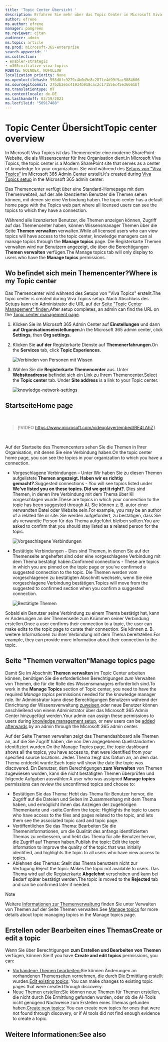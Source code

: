 ```yaml
---
title: 'Topic Center Übersicht '
description: Erfahren Sie mehr über das Topic Center in Microsoft Viva Topics.
author: efrene
ms.author: efrene
manager: pamgreen
ms.reviewer: cjtan
audience: admin
ms.topic: article
ms.prod: microsoft-365-enterprise
search.appverid: ''
ms.collection:
- enabler-strategic
- m365initiative-viva-topics
ROBOTS: NOINDEX, NOFOLLOW
localization_priority: None
ms.openlocfilehash: 558d0fc9279c4b0d9e8c287fe4d99f5ac5884606
ms.sourcegitcommit: 27b2b2e5c41934b918cac2c171556c45e36661bf
ms.translationtype: MT
ms.contentlocale: de-DE
ms.lasthandoff: 03/19/2021
ms.locfileid: "50917488"
---
```

# <a name="topic-center-overview"></a><span data-ttu-id="47f37-103">Topic Center Übersicht</span><span class="sxs-lookup"><span data-stu-id="47f37-103">Topic center overview</span></span>


<span data-ttu-id="47f37-104">In Microsoft Viva Topics ist das Themencenter eine moderne SharePoint-Website, die als Wissenscenter für Ihre Organisation dient.</span><span class="sxs-lookup"><span data-stu-id="47f37-104">In Microsoft Viva Topics, the topic center is a Modern SharePoint site that serves as a center of knowledge for your organization.</span></span> <span data-ttu-id="47f37-105">Sie wird während des [Setups von "Viva Topics"](set-up-topic-experiences.md) im Microsoft 365 Admin Center erstellt.</span><span class="sxs-lookup"><span data-stu-id="47f37-105">It's created during [Viva Topics setup](set-up-topic-experiences.md) in the Microsoft 365 admin center.</span></span>

<span data-ttu-id="47f37-106">Das Themencenter verfügt über eine Standard-Homepage mit dem Themenwebteil, auf der alle lizenzierten Benutzer die Themen sehen können, mit denen sie eine Verbindung haben.</span><span class="sxs-lookup"><span data-stu-id="47f37-106">The topic center has a default home page with the Topics web part where all licensed users can see the topics to which they have a connection.</span></span> 

<span data-ttu-id="47f37-107">Während alle lizenzierten Benutzer, die Themen anzeigen können, Zugriff auf das Themencenter haben, können Wissensmanager Themen über die Seite **Themen verwalten** verwalten.</span><span class="sxs-lookup"><span data-stu-id="47f37-107">While all licensed users who can view topics will have access to the topic center, knowledge managers can al manage topics through the **Manage topics** page.</span></span> <span data-ttu-id="47f37-108">Die Registerkarte Themen verwalten wird nur Benutzern angezeigt, die über die Berechtigungen **Themen verwalten** verfügen.</span><span class="sxs-lookup"><span data-stu-id="47f37-108">The Manage topics tab will only display to users who have the **Manage topics** permissions.</span></span> 

## <a name="where-is-my-topic-center"></a><span data-ttu-id="47f37-109">Wo befindet sich mein Themencenter?</span><span class="sxs-lookup"><span data-stu-id="47f37-109">Where is my Topic center</span></span>

<span data-ttu-id="47f37-110">Das Themencenter wird während des Setups von "Viva Topics" erstellt.</span><span class="sxs-lookup"><span data-stu-id="47f37-110">The topic center is created during Viva Topics setup.</span></span> <span data-ttu-id="47f37-111">Nach Abschluss des Setups kann ein Administrator die URL auf der [Seite "Topic Center Management" finden.](./topic-experiences-administration.md#to-access-topics-management-settings)</span><span class="sxs-lookup"><span data-stu-id="47f37-111">After setup completes, an admin can find the URL on the [Topic center management page](./topic-experiences-administration.md#to-access-topics-management-settings).</span></span>


1. <span data-ttu-id="47f37-112">Klicken Sie im Microsoft 365 Admin Center auf **Einstellungen** und dann **auf Organisationseinstellungen.**</span><span class="sxs-lookup"><span data-stu-id="47f37-112">In the Microsoft 365 admin center, click **Settings**, then **Org settings**.</span></span>
2. <span data-ttu-id="47f37-113">Klicken Sie **auf der** Registerkarte Dienste auf **Themenerfahrungen**.</span><span class="sxs-lookup"><span data-stu-id="47f37-113">On the **Services** tab, click **Topic Experiences**.</span></span>

    ![Verbinden von Personen mit Wissen](../media/admin-org-knowledge-options-completed.png) </br>

3. <span data-ttu-id="47f37-115">Wählen Sie die **Registerkarte Themencenter** aus. Unter **Websiteadresse** befindet sich ein Link zu Ihrem Themencenter.</span><span class="sxs-lookup"><span data-stu-id="47f37-115">Select the **Topic center** tab. Under **Site address** is a link to your Topic center.</span></span>

    ![knowledge-network-settings](../media/knowledge-network-settings-topic-center.png) </br>



## <a name="home-page"></a><span data-ttu-id="47f37-117">Startseite</span><span class="sxs-lookup"><span data-stu-id="47f37-117">Home page</span></span>

</br>

> [!VIDEO https://www.microsoft.com/videoplayer/embed/RE4LAhZ]  

</br>


<span data-ttu-id="47f37-118">Auf der Startseite des Themencenters sehen Sie die Themen in Ihrer Organisation, mit denen Sie eine Verbindung haben.</span><span class="sxs-lookup"><span data-stu-id="47f37-118">On the topic center home page, you can see the topics in your organization to which you have a connection.</span></span>

- <span data-ttu-id="47f37-119">Vorgeschlagene Verbindungen – Unter Wir haben Sie zu diesen Themen aufgelistete **Themen angezeigt. Haben wir es richtig gemacht?**.</span><span class="sxs-lookup"><span data-stu-id="47f37-119">Suggested connections - You will see topics listed under **We've listed you on these topics. Did we get it right?**.</span></span> <span data-ttu-id="47f37-120">Dies sind Themen, in denen Ihre Verbindung mit dem Thema über KI vorgeschlagen wurde.</span><span class="sxs-lookup"><span data-stu-id="47f37-120">These are topics in which your connection to the topic has been suggested through AI.</span></span> <span data-ttu-id="47f37-121">Sie können z. B. autor einer verwandten Datei oder Website sein.</span><span class="sxs-lookup"><span data-stu-id="47f37-121">For example, you may be an author of a related file or site.</span></span> <span data-ttu-id="47f37-122">Sie werden aufgefordert, zu bestätigen, dass Sie als verwandte Person für das Thema aufgeführt bleiben sollten.</span><span class="sxs-lookup"><span data-stu-id="47f37-122">You are asked to confirm that you should stay listed as a related person for the topic.</span></span>

   ![Vorgeschlagene Verbindungen](../media/knowledge-management/my-topics.png) </br>
 
- <span data-ttu-id="47f37-124">Bestätigte Verbindungen – Dies sind Themen, in denen Sie auf der Themenseite angeheftet sind oder eine vorgeschlagene Verbindung mit dem Thema bestätigt haben.</span><span class="sxs-lookup"><span data-stu-id="47f37-124">Confirmed connections - These are topics in which you are pinned on the topic page or you've confirmed a suggested connection to the topic.</span></span> <span data-ttu-id="47f37-125">Die Themen werden vom vorgeschlagenen zu bestätigten Abschnitt wechseln, wenn Sie eine vorgeschlagene Verbindung bestätigen.</span><span class="sxs-lookup"><span data-stu-id="47f37-125">Topics will move from the suggested to confirmed section when you confirm a suggested connection.</span></span>
 
   ![Bestätigte Themen](../media/knowledge-management/my-topics-confirmed.png) </br>

<span data-ttu-id="47f37-127">Sobald ein Benutzer seine Verbindung zu einem Thema bestätigt hat, kann er Änderungen an der Themenseite zum Krümmen seiner Verbindung erstellen.</span><span class="sxs-lookup"><span data-stu-id="47f37-127">Once a user confirms their connection to a topic, the user can make edits to the topic page to curate their connection.</span></span> <span data-ttu-id="47f37-128">Sie können z. B. weitere Informationen zu ihrer Verbindung mit dem Thema bereitstellen.</span><span class="sxs-lookup"><span data-stu-id="47f37-128">For example, they can provide more information about their connection to the topic.</span></span>


## <a name="manage-topics-page"></a><span data-ttu-id="47f37-129">Seite "Themen verwalten"</span><span class="sxs-lookup"><span data-stu-id="47f37-129">Manage topics page</span></span>

<span data-ttu-id="47f37-130">Damit Sie im Abschnitt **Themen verwalten** im Topic Center arbeiten können, benötigen Sie die erforderlichen Berechtigungen *zum* Verwalten von Themen, die für die Rolle des Wissensmanagers erforderlich sind.</span><span class="sxs-lookup"><span data-stu-id="47f37-130">To work in the **Manage Topics** section of Topic center, you need to have the required *Manage topics* permissions needed for the knowledge manager role.</span></span> <span data-ttu-id="47f37-131">Ihr Administrator kann diese Berechtigungen Benutzern während der Einrichtung [](topic-experiences-knowledge-rules.md) der Wissensverwaltung [zuweisen,](set-up-topic-experiences.md)oder neue Benutzer können anschließend von einem Administrator über das Microsoft 365 Admin Center hinzugefügt werden.</span><span class="sxs-lookup"><span data-stu-id="47f37-131">Your admin can assign these permissions to users during [knowledge management setup](set-up-topic-experiences.md), or new users can be [added afterwards](topic-experiences-knowledge-rules.md) by an admin through the Microsoft 365 admin center.</span></span>

<span data-ttu-id="47f37-132">Auf der Seite Themen verwalten zeigt das Themendashboard alle Themen an, auf die Sie Zugriff haben, die von Den angegebenen Quellstandorten identifiziert wurden.</span><span class="sxs-lookup"><span data-stu-id="47f37-132">On the Manage Topics page, the topic dashboard shows all the topics, you have access to, that were identified from your specified source locations.</span></span> <span data-ttu-id="47f37-133">Jedes Thema zeigt das Datum an, an dem das Thema entdeckt wurde.</span><span class="sxs-lookup"><span data-stu-id="47f37-133">Each topic will show the date the topic was discovered.</span></span> <span data-ttu-id="47f37-134">Ein Benutzer, dem Berechtigungen **zum Verwalten** von Themen zugewiesen wurden, kann die nicht bestätigten Themen überprüfen und folgende Aufgaben auswählen:</span><span class="sxs-lookup"><span data-stu-id="47f37-134">A user who was assigned **Manage topics** permissions can review the unconfirmed topics and choose to:</span></span>
- <span data-ttu-id="47f37-135">Bestätigen Sie das Thema: Hebt das Thema für Benutzer hervor, die Zugriff auf die Dateien und Seiten im Zusammenhang mit dem Thema haben, und ermöglicht ihnen das Anzeigen der zugehörigen Themenkarte und -seite.</span><span class="sxs-lookup"><span data-stu-id="47f37-135">Confirm the topic: Highlights the topic to users who have access to the files and pages related to the topic, and lets them see the associated topic card and topic page.</span></span>
- <span data-ttu-id="47f37-136">Veröffentlichen Sie das Thema: Bearbeiten Sie die Themeninformationen, um die Qualität des anfangs identifizierten Themas zu verbessern, und hebt das Thema für alle Benutzer hervor, die Zugriff auf Themen haben.</span><span class="sxs-lookup"><span data-stu-id="47f37-136">Publish the topic: Edit the topic information to improve the quality of the topic that was initially identified, and highlights the topic to all users who have view access to topics.</span></span> 
- <span data-ttu-id="47f37-137">Ablehnen des Themas: Stellt das Thema benutzern nicht zur Verfügung.</span><span class="sxs-lookup"><span data-stu-id="47f37-137">Reject the topic: Makes the topic not available to users.</span></span> <span data-ttu-id="47f37-138">Das Thema wird auf die Registerkarte **Abgelehnt** verschoben und kann bei Bedarf später bestätigt werden.</span><span class="sxs-lookup"><span data-stu-id="47f37-138">The topic is moved to the **Rejected** tab and can be confirmed later if needed.</span></span> 

> [!Note] 
> <span data-ttu-id="47f37-139">Weitere [Informationen zur Themenverwaltung](manage-topics.md) finden Sie unter Verwalten von Themen auf der Seite Themen verwalten.</span><span class="sxs-lookup"><span data-stu-id="47f37-139">See [Manage topics](manage-topics.md) for more details about topic managing topics in the Manage topics page.</span></span>


## <a name="create-or-edit-a-topic"></a><span data-ttu-id="47f37-140">Erstellen oder Bearbeiten eines Themas</span><span class="sxs-lookup"><span data-stu-id="47f37-140">Create or edit a topic</span></span>

<span data-ttu-id="47f37-141">Wenn Sie über Berechtigungen **zum Erstellen und Bearbeiten von Themen** verfügen, können Sie:</span><span class="sxs-lookup"><span data-stu-id="47f37-141">If you have **Create and edit topics** permissions, you can:</span></span>

- <span data-ttu-id="47f37-142">[Vorhandene Themen bearbeiten:](edit-a-topic.md)Sie können Änderungen an vorhandenen Themenseiten vornehmen, die durch Die Ermittlung erstellt wurden.</span><span class="sxs-lookup"><span data-stu-id="47f37-142">[Edit existing topics](edit-a-topic.md): You can make changes to existing topic pages that were created through discovery.</span></span>
- <span data-ttu-id="47f37-143">[Neue Themen erstellen:](create-a-topic.md)Sie können neue Themen für Themen erstellen, die nicht durch Die Ermittlung gefunden wurden, oder ob die AI-Tools nicht genügend Nachweise zum Erstellen eines Themas gefunden haben.</span><span class="sxs-lookup"><span data-stu-id="47f37-143">[Create new topics](create-a-topic.md): You can create new topics for ones that were not found through discovery, or if AI tools did not find enough evidence to create a topic.</span></span>






## <a name="see-also"></a><span data-ttu-id="47f37-144">Weitere Informationen:</span><span class="sxs-lookup"><span data-stu-id="47f37-144">See also</span></span>




